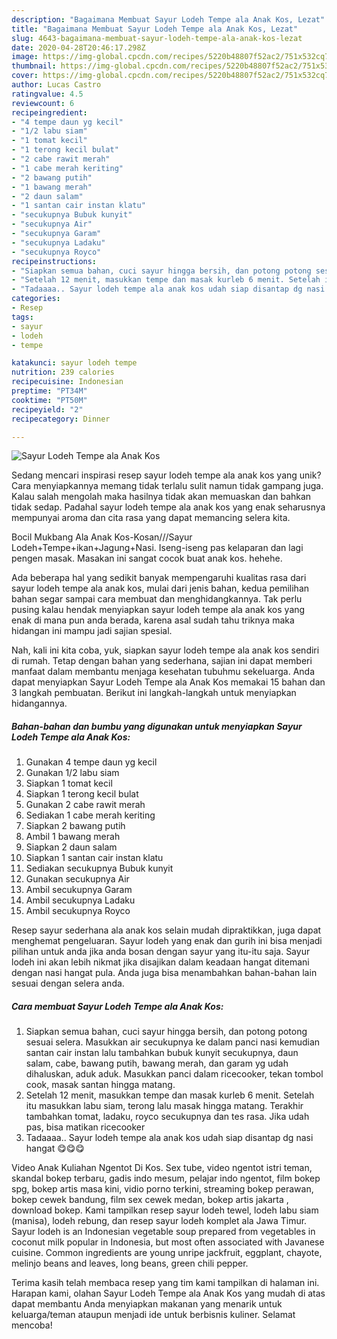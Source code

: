 ```yaml
---
description: "Bagaimana Membuat Sayur Lodeh Tempe ala Anak Kos, Lezat"
title: "Bagaimana Membuat Sayur Lodeh Tempe ala Anak Kos, Lezat"
slug: 4643-bagaimana-membuat-sayur-lodeh-tempe-ala-anak-kos-lezat
date: 2020-04-28T20:46:17.298Z
image: https://img-global.cpcdn.com/recipes/5220b48807f52ac2/751x532cq70/sayur-lodeh-tempe-ala-anak-kos-foto-resep-utama.jpg
thumbnail: https://img-global.cpcdn.com/recipes/5220b48807f52ac2/751x532cq70/sayur-lodeh-tempe-ala-anak-kos-foto-resep-utama.jpg
cover: https://img-global.cpcdn.com/recipes/5220b48807f52ac2/751x532cq70/sayur-lodeh-tempe-ala-anak-kos-foto-resep-utama.jpg
author: Lucas Castro
ratingvalue: 4.5
reviewcount: 6
recipeingredient:
- "4 tempe daun yg kecil"
- "1/2 labu siam"
- "1 tomat kecil"
- "1 terong kecil bulat"
- "2 cabe rawit merah"
- "1 cabe merah keriting"
- "2 bawang putih"
- "1 bawang merah"
- "2 daun salam"
- "1 santan cair instan klatu"
- "secukupnya Bubuk kunyit"
- "secukupnya Air"
- "secukupnya Garam"
- "secukupnya Ladaku"
- "secukupnya Royco"
recipeinstructions:
- "Siapkan semua bahan, cuci sayur hingga bersih, dan potong potong sesuai selera. Masukkan air secukupnya ke dalam panci nasi kemudian santan cair instan lalu tambahkan bubuk kunyit secukupnya, daun salam, cabe, bawang putih, bawang merah, dan garam yg udah dihaluskan, aduk aduk. Masukkan panci dalam ricecooker, tekan tombol cook, masak santan hingga matang."
- "Setelah 12 menit, masukkan tempe dan masak kurleb 6 menit. Setelah itu masukkan labu siam, terong lalu masak hingga matang. Terakhir tambahkan tomat, ladaku, royco secukupnya dan tes rasa. Jika udah pas, bisa matikan ricecooker"
- "Tadaaaa.. Sayur lodeh tempe ala anak kos udah siap disantap dg nasi hangat 😋😋😋"
categories:
- Resep
tags:
- sayur
- lodeh
- tempe

katakunci: sayur lodeh tempe 
nutrition: 239 calories
recipecuisine: Indonesian
preptime: "PT34M"
cooktime: "PT50M"
recipeyield: "2"
recipecategory: Dinner

---
```



![Sayur Lodeh Tempe ala Anak Kos](https://img-global.cpcdn.com/recipes/5220b48807f52ac2/751x532cq70/sayur-lodeh-tempe-ala-anak-kos-foto-resep-utama.jpg)

Sedang mencari inspirasi resep sayur lodeh tempe ala anak kos yang unik? Cara menyiapkannya memang tidak terlalu sulit namun tidak gampang juga. Kalau salah mengolah maka hasilnya tidak akan memuaskan dan bahkan tidak sedap. Padahal sayur lodeh tempe ala anak kos yang enak seharusnya mempunyai aroma dan cita rasa yang dapat memancing selera kita.

Bocil Mukbang Ala Anak Kos-Kosan///Sayur Lodeh+Tempe+ikan+Jagung+Nasi. Iseng-iseng pas kelaparan dan lagi pengen masak. Masakan ini sangat cocok buat anak kos. hehehe.

Ada beberapa hal yang sedikit banyak mempengaruhi kualitas rasa dari sayur lodeh tempe ala anak kos, mulai dari jenis bahan, kedua pemilihan bahan segar sampai cara membuat dan menghidangkannya. Tak perlu pusing kalau hendak menyiapkan sayur lodeh tempe ala anak kos yang enak di mana pun anda berada, karena asal sudah tahu triknya maka hidangan ini mampu jadi sajian spesial.


Nah, kali ini kita coba, yuk, siapkan sayur lodeh tempe ala anak kos sendiri di rumah. Tetap dengan bahan yang sederhana, sajian ini dapat memberi manfaat dalam membantu menjaga kesehatan tubuhmu sekeluarga. Anda dapat menyiapkan Sayur Lodeh Tempe ala Anak Kos memakai 15 bahan dan 3 langkah pembuatan. Berikut ini langkah-langkah untuk menyiapkan hidangannya.

<!--inarticleads1-->

##### Bahan-bahan dan bumbu yang digunakan untuk menyiapkan Sayur Lodeh Tempe ala Anak Kos:

1. Gunakan 4 tempe daun yg kecil
1. Gunakan 1/2 labu siam
1. Siapkan 1 tomat kecil
1. Siapkan 1 terong kecil bulat
1. Gunakan 2 cabe rawit merah
1. Sediakan 1 cabe merah keriting
1. Siapkan 2 bawang putih
1. Ambil 1 bawang merah
1. Siapkan 2 daun salam
1. Siapkan 1 santan cair instan klatu
1. Sediakan secukupnya Bubuk kunyit
1. Gunakan secukupnya Air
1. Ambil secukupnya Garam
1. Ambil secukupnya Ladaku
1. Ambil secukupnya Royco


Resep sayur sederhana ala anak kos selain mudah dipraktikkan, juga dapat menghemat pengeluaran. Sayur lodeh yang enak dan gurih ini bisa menjadi pilihan untuk anda jika anda bosan dengan sayur yang itu-itu saja. Sayur lodeh ini akan lebih nikmat jika disajikan dalam keadaan hangat ditemani dengan nasi hangat pula. Anda juga bisa menambahkan bahan-bahan lain sesuai dengan selera anda. 

<!--inarticleads2-->

##### Cara membuat Sayur Lodeh Tempe ala Anak Kos:

1. Siapkan semua bahan, cuci sayur hingga bersih, dan potong potong sesuai selera. Masukkan air secukupnya ke dalam panci nasi kemudian santan cair instan lalu tambahkan bubuk kunyit secukupnya, daun salam, cabe, bawang putih, bawang merah, dan garam yg udah dihaluskan, aduk aduk. Masukkan panci dalam ricecooker, tekan tombol cook, masak santan hingga matang.
1. Setelah 12 menit, masukkan tempe dan masak kurleb 6 menit. Setelah itu masukkan labu siam, terong lalu masak hingga matang. Terakhir tambahkan tomat, ladaku, royco secukupnya dan tes rasa. Jika udah pas, bisa matikan ricecooker
1. Tadaaaa.. Sayur lodeh tempe ala anak kos udah siap disantap dg nasi hangat 😋😋😋


Video Anak Kuliahan Ngentot Di Kos. Sex tube, video ngentot istri teman, skandal bokep terbaru, gadis indo mesum, pelajar indo ngentot, film bokep spg, bokep artis masa kini, vidio porno terkini, streaming bokep perawan, bokep cewek bandung, film sex cewek medan, bokep artis jakarta , download bokep. Kami tampilkan resep sayur lodeh tewel, lodeh labu siam (manisa), lodeh rebung, dan resep sayur lodeh komplet ala Jawa Timur. Sayur lodeh is an Indonesian vegetable soup prepared from vegetables in coconut milk popular in Indonesia, but most often associated with Javanese cuisine. Common ingredients are young unripe jackfruit, eggplant, chayote, melinjo beans and leaves, long beans, green chili pepper. 

Terima kasih telah membaca resep yang tim kami tampilkan di halaman ini. Harapan kami, olahan Sayur Lodeh Tempe ala Anak Kos yang mudah di atas dapat membantu Anda menyiapkan makanan yang menarik untuk keluarga/teman ataupun menjadi ide untuk berbisnis kuliner. Selamat mencoba!
